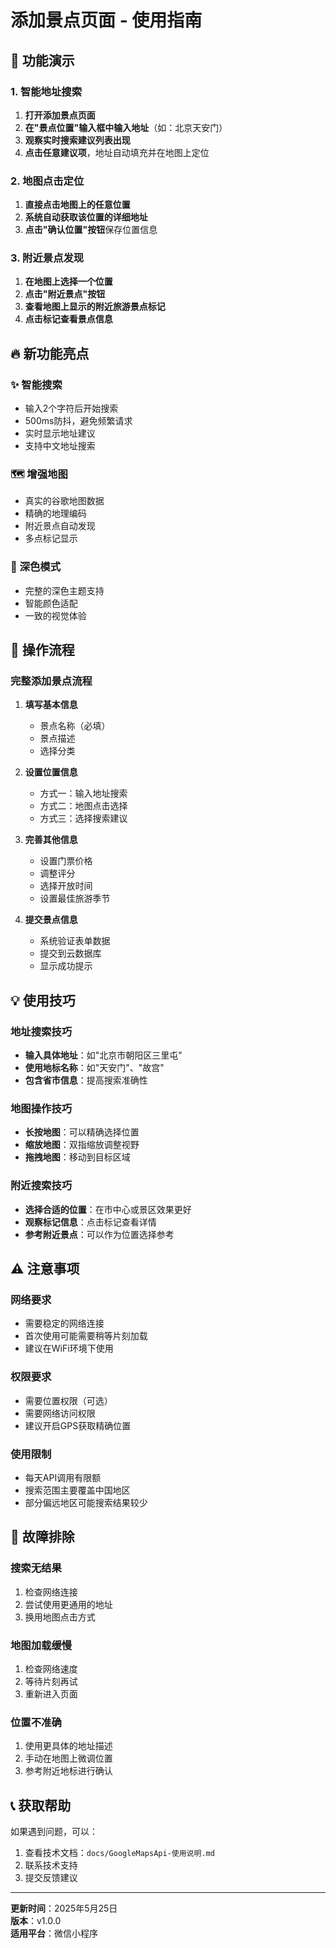 # 添加景点页面 - 使用指南

## 🎯 功能演示

### 1. 智能地址搜索
1. **打开添加景点页面**
2. **在"景点位置"输入框中输入地址**（如：北京天安门）
3. **观察实时搜索建议列表出现**
4. **点击任意建议项**，地址自动填充并在地图上定位

### 2. 地图点击定位
1. **直接点击地图上的任意位置**
2. **系统自动获取该位置的详细地址**
3. **点击"确认位置"按钮**保存位置信息

### 3. 附近景点发现
1. **在地图上选择一个位置**
2. **点击"附近景点"按钮**
3. **查看地图上显示的附近旅游景点标记**
4. **点击标记查看景点信息**

## 🔥 新功能亮点

### ✨ 智能搜索
- 输入2个字符后开始搜索
- 500ms防抖，避免频繁请求
- 实时显示地址建议
- 支持中文地址搜索

### 🗺️ 增强地图
- 真实的谷歌地图数据
- 精确的地理编码
- 附近景点自动发现
- 多点标记显示

### 🌙 深色模式
- 完整的深色主题支持
- 智能颜色适配
- 一致的视觉体验

## 📱 操作流程

### 完整添加景点流程
1. **填写基本信息**
   - 景点名称（必填）
   - 景点描述
   - 选择分类

2. **设置位置信息**
   - 方式一：输入地址搜索
   - 方式二：地图点击选择
   - 方式三：选择搜索建议

3. **完善其他信息**
   - 设置门票价格
   - 调整评分
   - 选择开放时间
   - 设置最佳旅游季节

4. **提交景点信息**
   - 系统验证表单数据
   - 提交到云数据库
   - 显示成功提示

## 💡 使用技巧

### 地址搜索技巧
- **输入具体地址**：如"北京市朝阳区三里屯"
- **使用地标名称**：如"天安门"、"故宫"
- **包含省市信息**：提高搜索准确性

### 地图操作技巧
- **长按地图**：可以精确选择位置
- **缩放地图**：双指缩放调整视野
- **拖拽地图**：移动到目标区域

### 附近搜索技巧
- **选择合适的位置**：在市中心或景区效果更好
- **观察标记信息**：点击标记查看详情
- **参考附近景点**：可以作为位置选择参考

## ⚠️ 注意事项

### 网络要求
- 需要稳定的网络连接
- 首次使用可能需要稍等片刻加载
- 建议在WiFi环境下使用

### 权限要求
- 需要位置权限（可选）
- 需要网络访问权限
- 建议开启GPS获取精确位置

### 使用限制
- 每天API调用有限额
- 搜索范围主要覆盖中国地区
- 部分偏远地区可能搜索结果较少

## 🔧 故障排除

### 搜索无结果
1. 检查网络连接
2. 尝试使用更通用的地址
3. 换用地图点击方式

### 地图加载缓慢
1. 检查网络速度
2. 等待片刻再试
3. 重新进入页面

### 位置不准确
1. 使用更具体的地址描述
2. 手动在地图上微调位置
3. 参考附近地标进行确认

## 📞 获取帮助

如果遇到问题，可以：
1. 查看技术文档：`docs/GoogleMapsApi-使用说明.md`
2. 联系技术支持
3. 提交反馈建议

---

**更新时间**：2025年5月25日  
**版本**：v1.0.0  
**适用平台**：微信小程序
